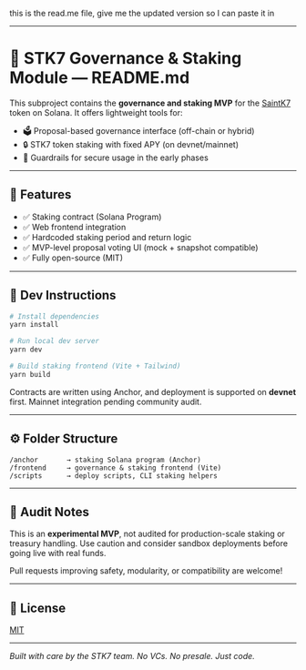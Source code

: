 this is the read.me file, give me the updated version so I can paste it in

---
# 📄 STK7 Governance & Staking Module — README.md

This subproject contains the **governance and staking MVP** for the [SaintK7](https://saintk7.com) token on Solana. It offers lightweight tools for:

- 🗳️ Proposal-based governance interface (off-chain or hybrid)
- 🔒 STK7 token staking with fixed APY (on devnet/mainnet)
- 🧪 Guardrails for secure usage in the early phases

---

## 🚀 Features

- ✅ Staking contract (Solana Program)
- ✅ Web frontend integration
- ✅ Hardcoded staking period and return logic
- ✅ MVP-level proposal voting UI (mock + snapshot compatible)
- ✅ Fully open-source (MIT)

---

## 🔧 Dev Instructions

```bash
# Install dependencies
yarn install

# Run local dev server
yarn dev

# Build staking frontend (Vite + Tailwind)
yarn build
```

Contracts are written using Anchor, and deployment is supported on **devnet** first. Mainnet integration pending community audit.

---

## ⚙️ Folder Structure

```
/anchor       → staking Solana program (Anchor)
/frontend     → governance & staking frontend (Vite)
/scripts      → deploy scripts, CLI staking helpers
```

---

## 🔐 Audit Notes

This is an **experimental MVP**, not audited for production-scale staking or treasury handling. Use caution and consider sandbox deployments before going live with real funds.

Pull requests improving safety, modularity, or compatibility are welcome!

---

## 📄 License

[MIT](../LICENSE)

---

_Built with care by the STK7 team. No VCs. No presale. Just code._
